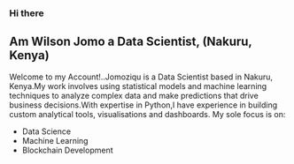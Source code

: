 ### Hi there 

  ## Am Wilson Jomo a Data Scientist, (Nakuru, Kenya)
                        
Welcome to my Account!..Jomoziqu is a Data Scientist based in Nakuru, Kenya.My work involves using statistical models and machine learning techniques to analyze complex data and make predictions that drive business decisions.With expertise in Python,I have experience in building custom analytical tools, visualisations and dashboards.
My sole focus is on:

   - Data Science
   - Machine Learning
   - Blockchain Development
